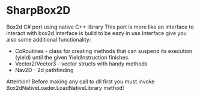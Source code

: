 # SharpBox2D
Box2d C# port using native C++ library
This port is more like an interface to interact with box2d
Interface is build to be eazy in use
Interface give you also some additional functionality:
- CoRoutines - class for creating methods that can suspend its execution (yield) until the given YieldInstruction finishes.
- Vector2/Vector3 - vector structs with handy methods
- Nav2D - 2d pathfinding

Attention! Before making any call to dll first you must invoke Box2dNativeLoader.LoadNativeLibrary method!